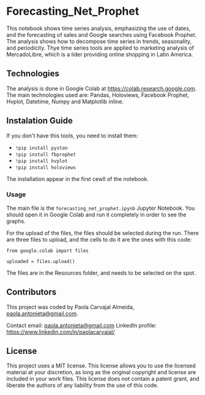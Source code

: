 # Forecasting_Net_Prophet
This notebook shows time series analysis, emphasizing the use of dates, and the forecasting of sales and Google searches using Facebook Prophet. The analysis shows how to decompose time series in trends, seasonality, and periodicity.
Thye time series tools are applied to marketing analysis of MercadoLibre, which is a lider providing online shopping in Latin America.

## Technologies
The analysis is done in Google Colab at https://colab.research.google.com. The main technologies used are:
Pandas, Holoviews, Facebook Prophet, Hvplot, Datetime, Numpy and Matplotlib inline.


## Instalation Guide

If you don't have this tools, you need to install them:
*  `!pip install pystan`
* `!pip install fbprophet`
*  `!pip install hvplot`
*  `!pip install holoviews`

The installation appear in the first cewll of the notebook.


### Usage

The main file is the ``forecasting_net_prophet.ipynb`` Jupyter Notebook. You should open it in Google Colab and run it completely in order to see the graphs.

For the upload of the files, the files should be selected during the run. There are three files to upload, and the cells to do it are the ones with this code:

`from google.colab import files`

`uploaded = files.upload()`

The files are in the Resources folder, and needs to be selected on the spot.


## Contributors
This project was coded by Paola Carvajal Almeida, paola.antonieta@gmail.com.

Contact email: paola.antonieta@gmail.com
LinkedIn profile: https://www.linkedin.com/in/paolacarvajal/


## License
This project uses a MIT license. This license allows you to use the licensed material at your discretion, as long as the original copyright and license are included in your work files. This license does not contain a patent grant,  and liberate the authors of any liability from the use of this code.